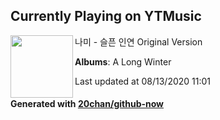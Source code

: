 ## Currently Playing on YTMusic

[<img align="left" width="100" src="https://lh3.googleusercontent.com/hvSxnAypJ2yHHukX3FT6BVr0x4TnZuKUlLJBerNY5hq0pTgqcscwlWnpgTFfF07hY9CVf_bZWTPdJyCTAA">](https://music.youtube.com/channel/UCtyGQw0sGamFxf199_GmcuA)

나미 - 슬픈 인연 Original Version

**Albums**: A Long Winter

Last updated at 08/13/2020 11:01

#### Generated with [20chan/github-now](https://github.com/20chan/github-now)


<!--
**20chan/20chan** is a ✨ _special_ ✨ repository because its `README.md` (this file) appears on your GitHub profile.

Here are some ideas to get you started:

- 🔭 I’m currently working on ...
- 🌱 I’m currently learning ...
- 👯 I’m looking to collaborate on ...
- 🤔 I’m looking for help with ...
- 💬 Ask me about ...
- 📫 How to reach me: ...
- 😄 Pronouns: ...
- ⚡ Fun fact: ...
-->
